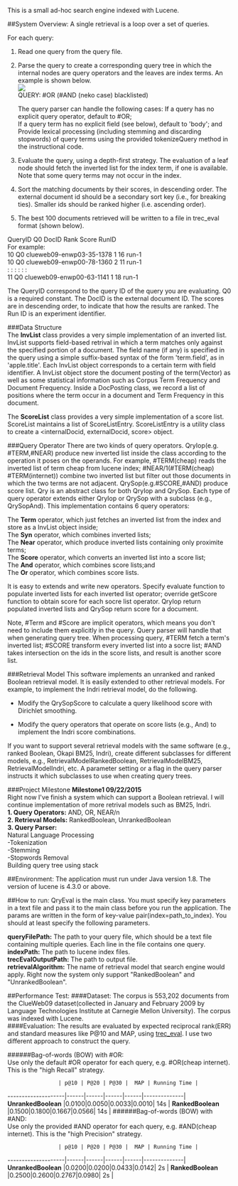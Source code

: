 This is a small ad-hoc search engine indexed with Lucene. 

##System Overview:
A single retrieval is a loop over a set of queries.

For each query:

1. Read one query from the query file.
2. Parse the query to create a corresponding query tree in which the internal nodes are query operators and the leaves are index terms. An example is shown below.  
  ![](http://boston.lti.cs.cmu.edu/classes/11-642/HW/HW1/QueryTree.gif)  
QUERY: #OR (#AND (neko case) blacklisted) 

    The query parser can handle the following cases:
If a query has no explicit query operator, default to #OR;  
If a query term has no explicit field (see below), default to 'body'; and  
Provide lexical processing (including stemming and discarding stopwords) of query terms using the provided tokenizeQuery method in the instructional code.  
4. Evaluate the query, using a depth-first strategy. The evaluation of a leaf node should fetch the inverted list for the index term, if one is available. Note that some query terms may not occur in the index.  
5. Sort the matching documents by their scores, in descending order. The external document id should be a secondary sort key (i.e., for breaking ties). Smaller ids should be ranked higher (i.e. ascending order).  
6. The best 100 documents retrieved will be written to a file in trec_eval format (shown below).  

QueryID   Q0	          DocID	             Rank	Score	  RunID  
For example:  
10	      Q0	  clueweb09-enwp03-35-1378  	1	   16	    run-1  
10	      Q0	  clueweb09-enwp00-78-1360  	2	   11	    run-1  
:	:	:	:	:	:  
11	      Q0	  clueweb09-enwp00-63-1141	  1	   18	    run-1  

The QueryID correspond to the query ID of the query you are evaluating. Q0 is a required constant. The DocID is the external document ID. The scores are in descending order, to indicate that how the results are ranked. The Run ID is an experiment identifier.  

###Data Structure  
The **InvList** class provides a very simple implementation of an inverted list. InvList supports field-based retrival in which a term matches only against the specified portion of a document. The field name (if any) is specified in the query using a simple suffix-based syntax of the form 'term.field', as in 'apple.title'. Each InvList object corresponds to a certain term with field identifier. A InvList object store the document posting of the term(Vector<DocPosting>) as well as some statistical information such as Corpus Term Frequency and Document Frequency. Inside a DocPosting class, we record a list of positions where the term occur in a document and Term Frequency in this document.  

The **ScoreList** class provides a very simple implementation of a score list. ScoreList maintains a list of ScoreListEntry. ScoreListEntry is a utility class to create a <internalDocid, externalDocid, score> object.  

###Query Operator
There are two kinds of query operators. QryIop(e.g. #TERM,#NEAR) produce new inverted list inside the class according to the operation it poses on the operands. For example, #TERM(cheap) reads the inverted list of term cheap from lucene index; #NEAR/1(#TERM(cheap) #TERM(internet)) combine two inverted list but filter out those documents in which the two terms are not adjacent. QrySop(e.g.#SCORE,#AND) produce score list. Qry is an abstract class for both QryIop and QrySop. Each type of query operator extends either QryIop or QrySop with a subclass (e.g., QrySopAnd). This implementation contains 6 query operators:

The **Term** operator, which just fetches an inverted list from the index and store as a InvList object inside;  
The **Syn** operator, which combines inverted lists;  
The **Near** operator, which produce inverted lists containing only proximite terms;  
The **Score** operator, which converts an inverted list into a score list;  
The **And** operator, which combines score lists;and  
The **Or** operator, which combines score lists.  
  
It is easy to extends and write new operators. Specify evaluate function to populate inverted lists for each inverted list operator; override getScore function to obtain score for each socre list operator. QryIop return populated inverted lists and QrySop return score for a document.  

Note, #Term and #Score are implicit operators, which means you don't need to include them explicitly in the query. Query parser will handle that when generating query tree. When processing query, #TERM fetch a term's inverted list; #SCORE transform every inverted list into a socre list; #AND takes intersection on the ids in the score lists, and result is another score list.  

###Retrieval Model
This software implements an unranked and ranked Boolean retrieval model. It is easily extended to other retrieval models. For example, to implement the Indri retrieval model, do the following.

+ Modify the QrySopScore to calculate a query likelihood score with Dirichlet smoothing.

+ Modify the query operators that operate on score lists (e.g., And) to implement the Indri score combinations.

If you want to support several retrieval models with the same software (e.g., ranked Boolean, Okapi BM25, Indri), create different subclasses for different models, e.g., RetrievalModelRankedBoolean, RetrievalModelBM25, RetrievalModelIndri, etc. A parameter setting or a flag in the query parser instructs it which subclasses to use when creating query trees.  

###Project Milestone
**Milestone1 09/22/2015**  
Right now I've finish a system which can support a Boolean retrieval. I will continue implementation of more retrival models such as BM25, Indri.  
**1. Query Operators:** AND, OR, NEAR/n  
**2. Retrieval Models:** RankedBoolean, UnrankedBoolean  
**3. Query Parser:**  
Natural Language Processing  
-Tokenization  
-Stemming  
-Stopwords Removal  
Building query tree using stack    

##Environment:
The application must run under Java version 1.8. The version of lucene is 4.3.0 or above.

##How to run:
QryEval is the main class. You must specify key parameters in a text file and pass it to the main class before you run the application. The params are written in the form of key-value pair(index=path_to_index). You should at least specify the following parameters.

**queryFilePath:** The path to your query file, which should be a text file containing multiple queries. Each line in the file contains one query.  
**indexPath:** The path to lucene index files.  
**trecEvalOutputPath:** The path to output file.  
**retrievalAlgorithm:** The name of retrieval model that search engine would apply. Right now the system only support "RankedBoolean" and "UnrankedBoolean".   

##Performance Test:
####Dataset: 
The corpus is 553,202 documents from the ClueWeb09 dataset(collected in January and February 2009 by Language Technologies Institute at Carnegie Mellon University). The corpus was indexed with Lucene.  
####Evaluation: 
The results are evaluated by expected reciprocal rank(ERR) and standard measures like P@10 and MAP, using [trec_eval](http://trec.nist.gov/trec_eval/). 
I use two different approach to construct the query.  

######Bag-of-words (BOW) with #OR:   
Use only the default #OR operator for each query, e.g. #OR(cheap internet). This is the "high Recall" strategy. 

                    | p@10 | P@20 | P@30 |  MAP | Running Time |
--------------------|------|------|------|------|--------------|
**UnrankedBoolean** |0.0100|0.0050|0.0033|0.0010|     14s      |
**RankedBoolean**   |0.1500|0.1800|0.1667|0.0566|     14s      |
######Bag-of-words (BOW) with #AND:  
Use only the provided #AND operator for each query, e.g. #AND(cheap internet). This is the "high Precision" strategy.  

                    | p@10 | P@20 | P@30 |  MAP | Running Time |
--------------------|------|------|------|------|--------------|
**UnrankedBoolean** |0.0200|0.0200|0.0433|0.0142|     2s       |
**RankedBoolean**   |0.2500|0.2600|0.2767|0.0980|     2s       |
